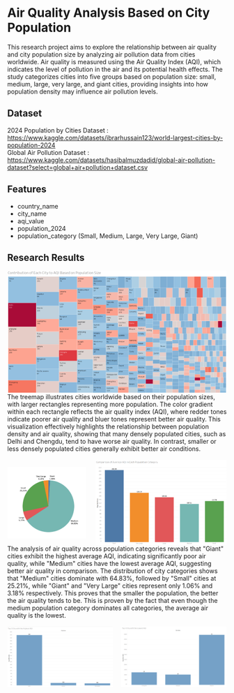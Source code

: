 # Air Quality Analysis Based on City Population

This research project aims to explore the relationship between air quality and city population size by analyzing air pollution data from cities worldwide. Air quality is measured using the Air Quality Index (AQI), which indicates the level of pollution in the air and its potential health effects. The study categorizes cities into five groups based on population size: small, medium, large, very large, and giant cities, providing insights into how population density may influence air pollution levels.

## Dataset
2024 Population by Cities Dataset : https://www.kaggle.com/datasets/ibrarhussain123/world-largest-cities-by-population-2024
<br>
Global Air Pollution Dataset : https://www.kaggle.com/datasets/hasibalmuzdadid/global-air-pollution-dataset?select=global+air+pollution+dataset.csv

## Features 
- country_name<br>
- city_name<br>
- aqi_value<br>
- population_2024<br>
- population_category (Small, Medium, Large, Very Large, Giant)

## Research Results
<div style="display: flex; justify-content: center;">
  <img src="/AQI Analysis Results/Treemaps.png" style="width:100%; height:auto;">
</div>
The treemap illustrates cities worldwide based on their population sizes, with larger rectangles representing more population. The color gradient within each rectangle reflects the air quality index (AQI), 
where redder tones indicate poorer air quality and bluer tones represent better air quality. This visualization effectively highlights the relationship between population density and air quality, showing 
that many densely populated cities, such as Delhi and Chengdu, tend to have worse air quality. In contrast, smaller or less densely populated cities generally exhibit better air conditions.
<br><br>

<div style="display: flex; justify-content: space-between; align-items: center;">
  <img src="/AQI Analysis Results/categoryPercentage.png" style="width:36%; height:auto;">
  <img src="/AQI Analysis Results/avgAQIEachCategory.png" style="width:60%; height:auto;">
</div>
The analysis of air quality across population categories reveals that "Giant" cities exhibit the highest average AQI, indicating significantly poor air quality, while "Medium" cities have the lowest average 
AQI, suggesting better air quality in comparison. The distribution of city categories shows that "Medium" cities dominate with 64.83%, followed by "Small" cities at 25.21%, while "Giant" and "Very Large" 
cities represent only 1.06% and 3.18% respectively. This proves that the smaller the population, the better the air quality tends to be. This is proven by the fact that even though the medium population 
category dominates all categories, the average air quality is the lowest.
<br><br>

<div style="display: flex; justify-content: space-between; align-items: center;">
  <img src="/AQI Analysis Results/Top3Highest.png" style="width:48%; height:auto;">
  <img src="/AQI Analysis Results/Top3Lowest.png" style="width:48%; height:auto;">
</div>
